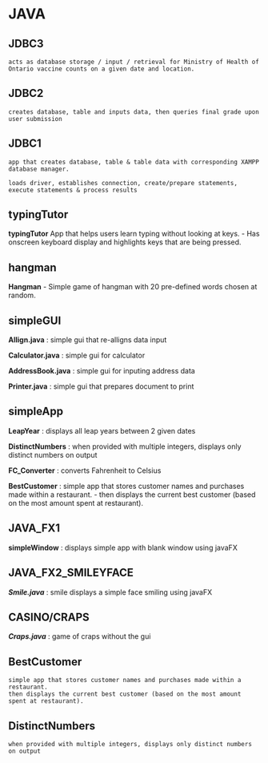 # JAVA


JDBC3
-----
    acts as database storage / input / retrieval for Ministry of Health of Ontario vaccine counts on a given date and location.



JDBC2
------
    creates database, table and inputs data, then queries final grade upon user submission



JDBC1
-----

    app that creates database, table & table data with corresponding XAMPP database manager.

    loads driver, establishes connection, create/prepare statements, execute statements & process results


typingTutor
----------

**typingTutor** App that helps users learn typing without looking at keys. - Has onscreen keyboard display and highlights keys that are being pressed.


hangman
-------
**Hangman** - Simple game of hangman with 20 pre-defined words chosen at random.



simpleGUI
---------

**Allign.java** : simple gui that re-alligns data input


**Calculator.java** : simple gui for calculator


**AddressBook.java** : simple gui for inputing address data


**Printer.java** :  simple gui that prepares document to print



simpleApp
--------
**LeapYear** : displays all leap years between 2 given dates


**DistinctNumbers** : when provided with multiple integers, displays only distinct numbers on output


**FC_Converter** : converts Fahrenheit to Celsius


**BestCustomer** : simple app that stores customer names and purchases made within a restaurant.
                  -  then displays the current best customer (based on the most amount spent at restaurant).
                  
                  
                  
JAVA_FX1
--------
**simpleWindow** : displays simple app with blank window using javaFX


JAVA_FX2_SMILEYFACE
---------------
***Smile.java*** : smile displays a simple face smiling using javaFX


CASINO/CRAPS
------------
***Craps.java*** : game of craps without the gui


BestCustomer
----------
    simple app that stores customer names and purchases made within a restaurant.
    then displays the current best customer (based on the most amount spent at restaurant).

DistinctNumbers
---------
    when provided with multiple integers, displays only distinct numbers on output
